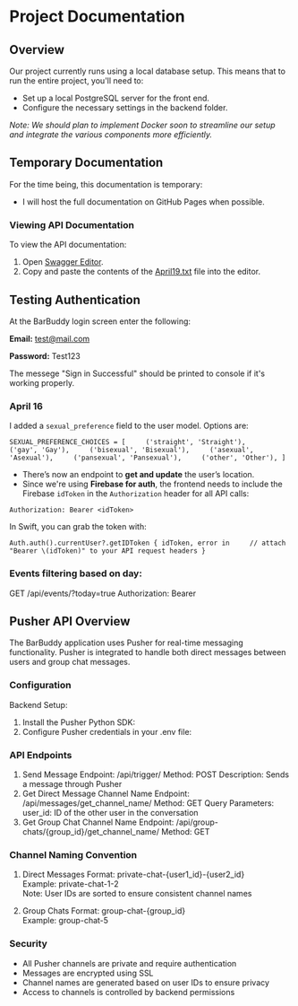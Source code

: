 # Project Documentation

## Overview

Our project currently runs using a local database setup. This means that to run the entire project, you'll need to:

- Set up a local PostgreSQL server for the front end.
- Configure the necessary settings in the backend folder.

*Note: We should plan to implement Docker soon to streamline our setup and integrate the various components more efficiently.*

## Temporary Documentation

For the time being, this documentation is temporary:

- I will host the full documentation on GitHub Pages when possible.
  
### Viewing API Documentation

To view the API documentation:

1. Open [Swagger Editor](https://editor-next.swagger.io/).
2. Copy and paste the contents of the [April19.txt](https://github.com/user-attachments/files/19839784/April19.txt) file into the editor.

## Testing Authentication
At the BarBuddy login screen enter the following:

**Email:** test@mail.com

**Password:** Test123

The messege "Sign in Successful" should be printed to console if it's working properly.


### April 16
I added a `sexual_preference` field to the user model. Options are:

`SEXUAL_PREFERENCE_CHOICES = [     ('straight', 'Straight'),     ('gay', 'Gay'),     ('bisexual', 'Bisexual'),     ('asexual', 'Asexual'),     ('pansexual', 'Pansexual'),     ('other', 'Other'), ]`

- There’s now an endpoint to **get and update** the user’s location.
- Since we're using **Firebase for auth**, the frontend needs to include the Firebase `idToken` in the `Authorization` header for all API calls:

`Authorization: Bearer <idToken>`

In Swift, you can grab the token with:

`Auth.auth().currentUser?.getIDToken { idToken, error in     // attach "Bearer \(idToken)" to your API request headers }`


### Events filtering based on day: 

GET /api/events/?today=true
Authorization: Bearer <token>

## Pusher API Overview
The BarBuddy application uses Pusher for real-time messaging functionality. Pusher is integrated to handle both direct messages between users and group chat messages.

### Configuration
Backend Setup:
1. Install the Pusher Python SDK:
2. Configure Pusher credentials in your .env file:

### API Endpoints
1. Send Message
Endpoint: /api/trigger/
Method: POST
Description: Sends a message through Pusher
3. Get Direct Message Channel Name
Endpoint: /api/messages/get_channel_name/
Method: GET
Query Parameters:
user_id: ID of the other user in the conversation
4. Get Group Chat Channel Name
Endpoint: /api/group-chats/{group_id}/get_channel_name/
Method: GET

### Channel Naming Convention
1. Direct Messages
Format: private-chat-{user1_id}-{user2_id}  
Example: private-chat-1-2  
Note: User IDs are sorted to ensure consistent channel names

2. Group Chats
Format: group-chat-{group_id}  
Example: group-chat-5  

### Security
- All Pusher channels are private and require authentication
- Messages are encrypted using SSL
- Channel names are generated based on user IDs to ensure privacy
- Access to channels is controlled by backend permissions
